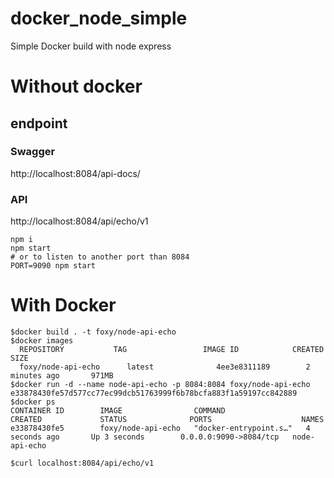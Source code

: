 # docker_node_simple
Simple Docker build with node express


# Without docker

## endpoint

### Swagger
http://localhost:8084/api-docs/

### API
http://localhost:8084/api/echo/v1

```
npm i
npm start
# or to listen to another port than 8084
PORT=9090 npm start
```

# With Docker

```
$docker build . -t foxy/node-api-echo
$docker images
  REPOSITORY           TAG                 IMAGE ID            CREATED             SIZE
  foxy/node-api-echo      latest              4ee3e8311189        2 minutes ago       971MB
$docker run -d --name node-api-echo -p 8084:8084 foxy/node-api-echo
e33878430fe57d577cc77ec99dcb51763999f6b78bcfa883f1a59197cc842889
$docker ps
CONTAINER ID        IMAGE                COMMAND                  CREATED             STATUS              PORTS                    NAMES
e33878430fe5        foxy/node-api-echo   "docker-entrypoint.s…"   4 seconds ago       Up 3 seconds        0.0.0.0:9090->8084/tcp   node-api-echo

$curl localhost:8084/api/echo/v1

```
